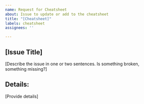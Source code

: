 ```yaml
---
name: Request for Cheatsheet
about: Issue to update or add to the cheatsheet
title: "[Cheatsheet]"
labels: cheatsheet
assignees: ''

---
```


## [Issue Title]
[Describe the issue in one or two sentences. Is something broken, something missing?]

## Details: 
[Provide details]

